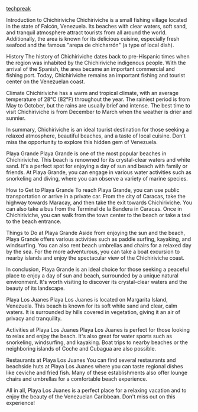 
[techpreak](https://techpreak.com)

Introduction to Chichiriviche
Chichiriviche is a small fishing village located in the state of Falcón, Venezuela. Its beaches with clear waters, soft sand, and tranquil atmosphere attract tourists from all around the world. Additionally, the area is known for its delicious cuisine, especially fresh seafood and the famous "arepa de chicharrón" (a type of local dish).

History
The history of Chichiriviche dates back to pre-Hispanic times when the region was inhabited by the Chichiriviche indigenous people. With the arrival of the Spanish, the area became an important commercial and fishing port. Today, Chichiriviche remains an important fishing and tourist center on the Venezuelan coast.

Climate
Chichiriviche has a warm and tropical climate, with an average temperature of 28°C (82°F) throughout the year. The rainiest period is from May to October, but the rains are usually brief and intense. The best time to visit Chichiriviche is from December to March when the weather is drier and sunnier.

In summary, Chichiriviche is an ideal tourist destination for those seeking a relaxed atmosphere, beautiful beaches, and a taste of local cuisine. Don't miss the opportunity to explore this hidden gem of Venezuela.

Playa Grande
Playa Grande is one of the most popular beaches in Chichiriviche. This beach is renowned for its crystal-clear waters and white sand. It's a perfect spot for enjoying a day of sun and beach with family or friends. At Playa Grande, you can engage in various water activities such as snorkeling and diving, where you can observe a variety of marine species.

How to Get to Playa Grande
To reach Playa Grande, you can use public transportation or arrive in a private car. From the city of Caracas, take the highway towards Maracay, and then take the exit towards Chichiriviche. You can also take a bus from the Terminal de la Bandera in Caracas. Once in Chichiriviche, you can walk from the town center to the beach or take a taxi to the beach entrance.

Things to Do at Playa Grande
Aside from enjoying the sun and the beach, Playa Grande offers various activities such as paddle surfing, kayaking, and windsurfing. You can also rent beach umbrellas and chairs for a relaxed day by the sea. For the more adventurous, you can take a boat excursion to nearby islands and enjoy the spectacular view of the Chichiriviche coast.

In conclusion, Playa Grande is an ideal choice for those seeking a peaceful place to enjoy a day of sun and beach, surrounded by a unique natural environment. It's worth visiting to discover its crystal-clear waters and the beauty of its landscape.

Playa Los Juanes
Playa Los Juanes is located on Margarita Island, Venezuela. This beach is known for its soft white sand and clear, calm waters. It is surrounded by hills covered in vegetation, giving it an air of privacy and tranquility.

Activities at Playa Los Juanes
Playa Los Juanes is perfect for those looking to relax and enjoy the beach. It's also great for water sports such as snorkeling, windsurfing, and kayaking. Boat trips to nearby beaches or the neighboring islands of Coche and Cubagua are also possible.

Restaurants at Playa Los Juanes
You can find several restaurants and beachside huts at Playa Los Juanes where you can taste regional dishes like ceviche and fried fish. Many of these establishments also offer lounge chairs and umbrellas for a comfortable beach experience.

All in all, Playa Los Juanes is a perfect place for a relaxing vacation and to enjoy the beauty of the Venezuelan Caribbean. Don't miss out on this experience!

